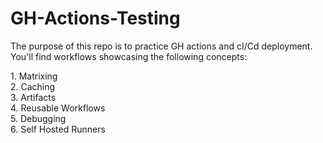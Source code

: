 # GH-Actions-Testing

<p>The purpose of this repo is to practice GH actions and cI/Cd deployment.<br>
You'll find workflows showcasing the following concepts:</p>
1. Matrixing<br>
2. Caching<br>
3. Artifacts<br>
4. Reusable Workflows<br>
5. Debugging<br>
6. Self Hosted Runners
